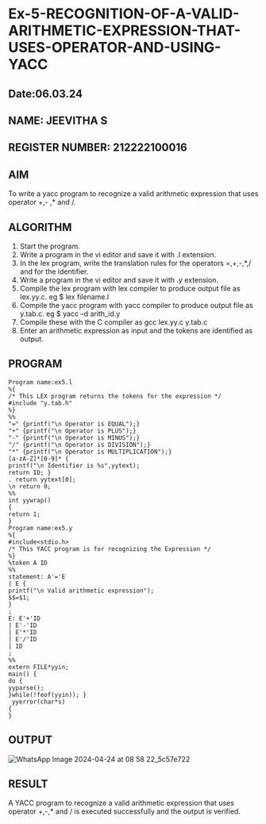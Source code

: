 # Ex-5-RECOGNITION-OF-A-VALID-ARITHMETIC-EXPRESSION-THAT-USES-OPERATOR-AND-USING-YACC
## Date:06.03.24
## NAME: JEEVITHA S
## REGISTER NUMBER: 212222100016
## AIM
To write a yacc program to recognize a valid arithmetic expression that uses operator +,- ,* and /.
## ALGORITHM
1.	Start the program.
2.	Write a program in the vi editor and save it with .l extension.
3.	In the lex program, write the translation rules for the operators =,+,-,*,/ and for the identifier.
4.	Write a program in the vi editor and save it with .y extension.
5.	Compile the lex program with lex compiler to produce output file as lex.yy.c. eg $ lex filename.l
6.	Compile the yacc program with yacc compiler to produce output file as y.tab.c. eg $ yacc –d arith_id.y
7.	Compile these with the C compiler as gcc lex.yy.c y.tab.c
8.	Enter an arithmetic expression as input and the tokens are identified as output.
## PROGRAM
```
Program name:ex5.l
%{
/* This LEX program returns the tokens for the expression */
#include "y.tab.h"
%}
%%
"=" {printf("\n Operator is EQUAL");}
"+" {printf("\n Operator is PLUS");}
"-" {printf("\n Operator is MINUS");}
"/" {printf("\n Operator is DIVISION");}
"*" {printf("\n Operator is MULTIPLICATION");}
[a-zA-Z]*[0-9]* {
printf("\n Identifier is %s",yytext);
return ID; }
. return yytext[0];
\n return 0;
%%
int yywrap()
{
return 1;
}
Program name:ex5.y
%{
#include<stdio.h>
/* This YACC program is for recognizing the Expression */
%}
%token A ID
%%
statement: A'='E
| E {
printf("\n Valid arithmetic expression");
$$=$1;
}
;
E: E'+'ID
| E'-'ID
| E'*'ID
| E'/'ID
| ID
;
%%
extern FILE*yyin;
main() {
do {
yyparse();
}while(!feof(yyin)); }
 yyerror(char*s)
{
}
```
## OUTPUT
![WhatsApp Image 2024-04-24 at 08 58 22_5c57e722](https://github.com/Akshayasakthivels/Ex-5-RECOGNITION-OF-A-VALID-ARITHMETIC-EXPRESSION-THAT-USES-OPERATOR---AND-USING-YACC/assets/144870561/b61a9ed9-523a-4277-b5df-46a14fdbaf74)
## RESULT
A YACC program to recognize a valid arithmetic expression that uses operator +,-,* and / is executed successfully and the output is verified.
